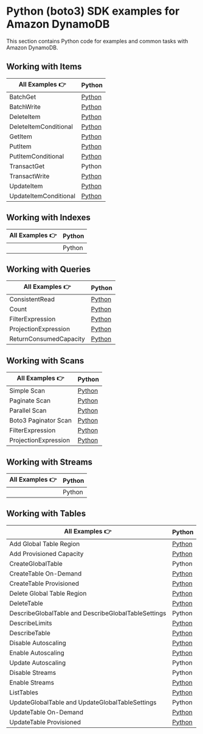 # Python (boto3) SDK examples for Amazon DynamoDB

This section contains Python code for examples and common tasks with Amazon DynamoDB.

## Working with Items

| All Examples 👉       | Python                                                  |
| --------------------- | ------------------------------------------------------- |
| BatchGet              | [Python](./WorkingWithItems/batch_get.py)               |
| BatchWrite            | [Python](./WorkingWithItems/batch_write.py)             |
| DeleteItem            | [Python](./WorkingWithItems/delete_item.py)             |
| DeleteItemConditional | [Python](./WorkingWithItems/delete_item2.py)            |
| GetItem               | [Python](./WorkingWithItems/get_item.py)                |
| PutItem               | [Python](./WorkingWithItems/put_item.py)                |
| PutItemConditional    | [Python](./WorkingWithItems/put_item_conditional.py)    |
| TransactGet           | Python                                                  |
| TransactWrite         | [Python](./WorkingWithItems/transact_write.py)          |
| UpdateItem            | [Python](./WorkingWithItems/updating_item.py)           |
| UpdateItemConditional | [Python](./WorkingWithItems/update_item_conditional.py) |

## Working with Indexes

| All Examples 👉 | Python |
| --------------- | ------ |
|                 | Python |

## Working with Queries

| All Examples 👉        | Python                                                           |
| ---------------------- | ---------------------------------------------------------------- |
| ConsistentRead         | [Python](./WorkingWithQueries/query-consistent-read.py)          |
| Count                  | [Python](./WorkingWithQueries/query-scan-count.py)               |
| FilterExpression       | [Python](./WorkingWithQueries/query_filter_expression.py)        |
| ProjectionExpression   | [Python](./WorkingWithQueries/query_projection_expression.py)    |
| ReturnConsumedCapacity | [Python](./WorkingWithQueries/query-return-consumed-capacity.py) |

## Working with Scans

| All Examples 👉 | Python |
| --------------- | ------ |
| Simple Scan            | [Python](./WorkingWithScans/scan_simple.py)                |
| Paginate Scan          | [Python](./WorkingWithScans/scan_paginate.py)              |
| Parallel Scan          | [Python](./WorkingWithScans/scan_parallel.py)              |
| Boto3 Paginator Scan   | [Python](./WorkingWithScans/scan_with_paginator.py)        |
| FilterExpression       | [Python](./WorkingWithScans/scan_filter_expression.py)     |
| ProjectionExpression   | [Python](./WorkingWithScans/scan_projection_expression.py) |

## Working with Streams

| All Examples 👉 | Python |
| --------------- | ------ |
|                 | Python |

## Working with Tables

| All Examples 👉                                     | Python                                                       |
| --------------------------------------------------- | ------------------------------------------------------------ |
| Add Global Table Region                             | [Python](./WorkingWithTables/add_global_table_region.py)     |
| Add Provisioned Capacity                            | [Python](./WorkingWithTables/add_provisioned_capacity.py)    |
| CreateGlobalTable                                   | Python                                                       |
| CreateTable On-Demand                               | [Python](./WorkingWithTables/create_table_on-demand.py)      |
| CreateTable Provisioned                             | [Python](./WorkingWithTables/create_table_provisioned.py)    |
| Delete Global Table Region                          | [Python](./WorkingWithTables/delete_global_table_region.py)  |
| DeleteTable                                         | [Python](./WorkingWithTables/delete_table.py)                |
| DescribeGlobalTable and DescribeGlobalTableSettings | Python                                                       |
| DescribeLimits                                      | [Python](./WorkingWithTables/describe_limits.py)             |
| DescribeTable                                       | [Python](./WorkingWithTables/describe_table.py)              |
| Disable Autoscaling                                 | [Python](./WorkingWithTables/disable_auto-scaling.py)        |
| Enable Autoscaling                                  | [Python](./WorkingWithTables/enable_auto-scaling.py)         |
| Update Autoscaling                                  | Python                                                       |
| Disable Streams                                     | Python                                                       |
| Enable Streams                                      | [Python](./WorkingWithTables/enable_streams.py)              |
| ListTables                                          | [Python](./WorkingWithTables/list_tables.py)                 |
| UpdateGlobalTable and UpdateGlobalTableSettings     | Python                                                       |
| UpdateTable On-Demand                               | [Python](./WorkingWithTables/table_change_to_on-demand.py)   |
| UpdateTable Provisioned                             | [Python](./WorkingWithTables/table_change_to_provisioned.py) |
